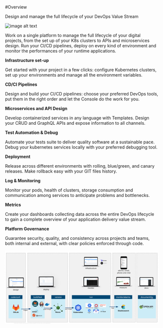 #Overview

Design and manage the full lifecycle of your DevOps Value Stream


![image alt text](img/devopsc.png)

Work on a single platform to manage the full lifecycle of your digital projects, from the set up of your K8s clusters to APIs and
microservices design. Run your CI/CD pipelines, deploy on every kind of environment and monitor the performances of your
runtime applications.


**Infrastructure set-up**

Get started with your project in a few clicks: configure Kubernetes clusters, set up your environments and manage all the environment variables.

**CD/CI Pipelines**

Design and build your CI/CD pipelines: choose your preferred DevOps tools, put them in the right order and let the Console do the work for you.

**Microservices and API Design**

Develop containerized services in any language with Templates. Design your CRUD and GraphQL APIs and expose information to all channels.

**Test Automation & Debug**

Automate your tests suite to deliver quality software at a sustainable pace. Debug your kubernetes services locally with your preferred debugging tool.

**Deployment**

Release across different environments with rolling, blue/green, and canary releases. Make rollback easy with your GIT files history.

**Log & Monitoring** 

Monitor your pods, health of clusters, storage consumption and communication among services to anticipate problems and bottlenecks.

**Metrics**

Create your dashboards collecting data across the entire DevOps lifecycle to gain a complete overview of your application delivery value stream.

**Platform Governance**

Guarantee security, quality, and consistency across projects and teams, both internal and external, with clear policies enforced through code.

![image alt text](img/overview-3.png)
